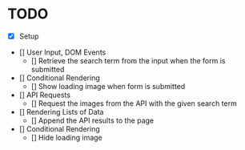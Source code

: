 # TODO

* [x] Setup
* [] User Input, DOM Events
    * [] Retrieve the search term from the input when the form is submitted
* [] Conditional Rendering
    * [] Show loading image when form is submitted
* [] API Requests
    * [] Request the images from the API with the given search term
* [] Rendering Lists of Data
    * [] Append the API results to the page
* [] Conditional Rendering
    * [] Hide loading image